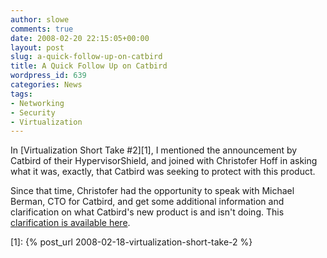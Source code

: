 ```yaml
---
author: slowe
comments: true
date: 2008-02-20 22:15:05+00:00
layout: post
slug: a-quick-follow-up-on-catbird
title: A Quick Follow Up on Catbird
wordpress_id: 639
categories: News
tags:
- Networking
- Security
- Virtualization
---
```


In [Virtualization Short Take #2][1], I mentioned the announcement by Catbird of their HypervisorShield, and joined with Christofer Hoff in asking what it was, exactly, that Catbird was seeking to protect with this product.

Since that time, Christofer had the opportunity to speak with Michael Berman, CTO for Catbird, and get some additional information and clarification on what Catbird's new product is and isn't doing. This [clarification is available here](http://rationalsecurity.typepad.com/blog/2008/02/clarification-f.html).

[1]: {% post_url 2008-02-18-virtualization-short-take-2 %}
